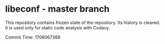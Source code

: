 # libeconf - master branch

This repository contains frozen state of the repository.
Its history is cleared. It is used only for static code
analysis with Codacy.

Commit Time: 1708067388